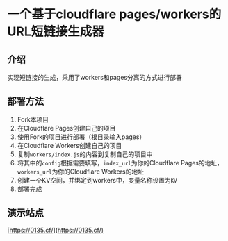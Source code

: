 # 一个基于cloudflare pages/workers的URL短链接生成器

## 介绍

实现短链接的生成，采用了workers和pages分离的方式进行部署

## 部署方法

1. Fork本项目
2. 在Cloudflare Pages创建自己的项目
3. 使用Fork的项目进行部署（根目录输入pages）
4. 在Cloudflare Workers创建自己的项目
5. 复制`workers/index.js`的内容到复制自己的项目中
6. 将其中的`config`根据需要填写，`index_url`为你的Cloudflare Pages的地址，`workers_url`为你的Cloudflare Workers的地址
7. 创建一个KV空间，并绑定到workers中，变量名称设置为`KV`
8. 部署完成

## 演示站点

[https://0135.cf/](https://0135.cf/)
